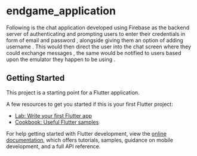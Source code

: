 # endgame_application

Following is the chat application developed using Firebase as the backend server of authenticating and prompting users to enter their credentials in form of email and password , alongside giving them an option of adding username . This would then direct the user into the chat screen where they could exchange messages , the same would be notified to users based upon the emulator they happen to be using .

## Getting Started

This project is a starting point for a Flutter application.

A few resources to get you started if this is your first Flutter project:

- [Lab: Write your first Flutter app](https://docs.flutter.dev/get-started/codelab)
- [Cookbook: Useful Flutter samples](https://docs.flutter.dev/cookbook)

For help getting started with Flutter development, view the
[online documentation](https://docs.flutter.dev/), which offers tutorials,
samples, guidance on mobile development, and a full API reference.
